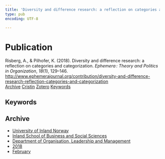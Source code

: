 ```yaml
---
title: 'Diversity and difference research: a reflection on categories and categorization'
type: pub
encoding: UTF-8

---
```

<h1>Publication</h1>
<article id="csl-bib-container-SYIK4MA5" class="csl-bib-container">
  <div class="csl-bib-body"> <div class="csl-entry">Risberg, A., &#38; Pilhofer, K. (2018). Diversity and difference research: a reflection on categories and categorization. <i>Ephemera : Theory and Politics in Organization</i>, <i>18</i>(1), 129–146. <a href="http://www.ephemerajournal.org/contribution/diversity-and-difference-research-reflection-categories-and-categorization">http://www.ephemerajournal.org/contribution/diversity-and-difference-research-reflection-categories-and-categorization</a></div> </div>
  <div class="csl-bib-buttons">
    <a href="#taxonomy-article-SYIK4MA5" alt="archive" class="csl-bib-button">Archive</a>
    <a href="https://app.cristin.no/results/show.jsf?id=1569447" alt="Cristin" class="csl-bib-button">Cristin</a>
    <a href="http://zotero.org/groups/5881554/items/SYIK4MA5" alt="Zotero" class="csl-bib-button">Zotero</a>
    <a href="#keywords-article-SYIK4MA5" alt="keywords" class="csl-bib-button">Keywords</a>
  </div>
  <div id="csl-bib-meta-container-SYIK4MA5"></div>
</article>
<div id="csl-bib-meta-SYIK4MA5" class="csl-bib-meta">
  <article id="keywords-article-SYIK4MA5" class="keywords-article">
    <h1>Keywords</h1>
    
  </article>
  <article id="taxonomy-article-SYIK4MA5" class="taxonomy-article">
    <h1>Archive</h1>
    <ul>
      <li><a href="{{< params subfolder >}}en/archive/?key=3DCRN523">University of Inland Norway</a></li>
      <li><a href="{{< params subfolder >}}en/archive/?key=DU8Q9LN9">Inland School of Business and Social Sciences</a></li>
      <li><a href="{{< params subfolder >}}en/archive/?key=4LUWR3ZM">Department of Organisation, Leadership and Management</a></li>
      <li><a href="{{< params subfolder >}}en/archive/?key=32SCKVEY">2018</a></li>
      <li><a href="{{< params subfolder >}}en/archive/?key=GFRHCIBE">February</a></li>
    </ul>
  </article>
</div>
